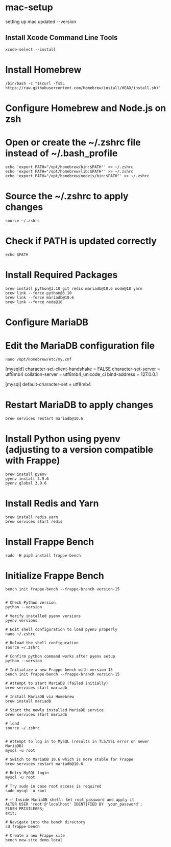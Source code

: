 # mac-setup
setting up mac updated --version

## Install Xcode Command Line Tools
```
xcode-select --install
```
# Install Homebrew
```
/bin/bash -c "$(curl -fsSL https://raw.githubusercontent.com/Homebrew/install/HEAD/install.sh)"
```
# Configure Homebrew and Node.js on zsh
# Open or create the ~/.zshrc file instead of ~/.bash_profile

```
echo 'export PATH="/opt/homebrew/bin:$PATH"' >> ~/.zshrc
echo 'export PATH="/opt/homebrew/lib:$PATH"' >> ~/.zshrc
echo 'export PATH="/opt/homebrew/nodejs/bin:$PATH"' >> ~/.zshrc
```
# Source the ~/.zshrc to apply changes
```
source ~/.zshrc
```
# Check if PATH is updated correctly
```
echo $PATH
```
# Install Required Packages
```
brew install python@3.10 git redis mariadb@10.6 node@18 yarn
brew link --force python@3.10
brew link --force mariadb@10.6
brew link --force node@18
```
# Configure MariaDB
# Edit the MariaDB configuration file
```
nano /opt/homebrew/etc/my.cnf
```
[mysqld]
character-set-client-handshake = FALSE
character-set-server = utf8mb4
collation-server = utf8mb4_unicode_ci
bind-address = 127.0.0.1

[mysql]
default-character-set = utf8mb4

# Restart MariaDB to apply changes
```
brew services restart mariadb@10.6
```
# Install Python using pyenv (adjusting to a version compatible with Frappe)
```
brew install pyenv
pyenv install 3.9.6
pyenv global 3.9.6
```
# Install Redis and Yarn
```
brew install redis yarn
brew services start redis
```
# Install Frappe Bench
```
sudo -H pip3 install frappe-bench
```
# Initialize Frappe Bench
```
bench init frappe-bench --frappe-branch version-15
```

```

# Check Python version
python --version
 
# Verify installed pyenv versions
pyenv versions
 
# Edit shell configuration to load pyenv properly
nano ~/.zshrc
 
# Reload the shell configuration
source ~/.zshrc
 
# Confirm python command works after pyenv setup
python --version
 
# Initialize a new Frappe bench with version-15
bench init frappe-bench --frappe-branch version-15
 
# Attempt to start MariaDB (failed initially)
brew services start mariadb
 
# Install MariaDB via Homebrew
brew install mariadb
 
# Start the newly installed MariaDB service
brew services start mariadb

# load 
source ~/.zshrc
 
 
# Attempt to log in to MySQL (results in TLS/SSL error on newer MariaDB)
mysql -u root
 
# Switch to MariaDB 10.6 which is more stable for Frappe
brew services restart mariadb@10.6
 
# Retry MySQL login
mysql -u root
 
# Try sudo in case root access is required
sudo mysql -u root
 
# ✅ Inside MariaDB shell: Set root password and apply it
ALTER USER 'root'@'localhost' IDENTIFIED BY 'your_password';
FLUSH PRIVILEGES;
exit;
 
# Navigate into the bench directory
cd frappe-bench
 
# Create a new Frappe site
bench new-site demo.local

```
